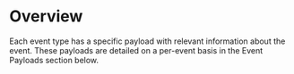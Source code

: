 # Overview

Each event type has a specific payload with relevant information about the event. These payloads are detailed on a per-event basis in the Event Payloads section below.
